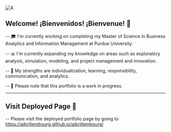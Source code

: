 ![A](https://github.com/ajbrillembourg/ajbrillembourg/blob/1f99a5da65663c4f31240eff78d1ba8505b202b5/images/cover.png)

## Welcome! ¡Bienvenidos! ¡Bienvenue! :wave:

-- :mortar_board: I'm currently working on completing my Master of Science in Business Analytics and Information Management at Purdue University.

-- :bar_chart: I'm currently expanding my knowledge on areas such as exploratory analysis, simulation, modeling, and project management and innovation.

-- :signal_strength: My strengths are individualization, learning, responsibility, communication, and analytics.

-- :pray: Please note that this portfolio is a work in progress.

---

## Visit Deployed Page :wave:
-- Please visit the deployed portfolio page by going to https://ajbrillembourg.github.io/ajbrillembourg/
